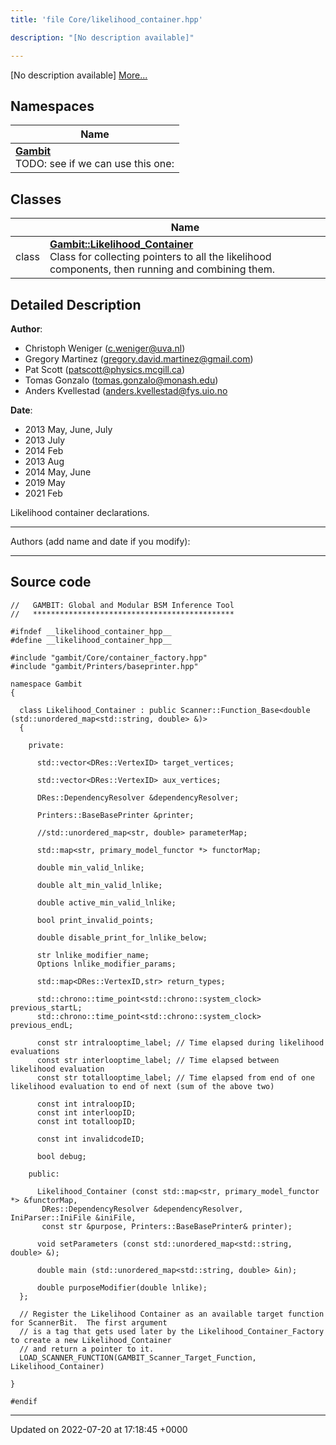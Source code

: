```yaml
---
title: 'file Core/likelihood_container.hpp'

description: "[No description available]"

---
```







[No description available] [More...](#detailed-description)

## Namespaces

| Name           |
| -------------- |
| **[Gambit](/documentation/code/namespaces/namespacegambit/)** <br>TODO: see if we can use this one:  |

## Classes

|                | Name           |
| -------------- | -------------- |
| class | **[Gambit::Likelihood_Container](/documentation/code/classes/classgambit_1_1likelihood__container/)** <br>Class for collecting pointers to all the likelihood components, then running and combining them.  |

## Detailed Description


**Author**: 

  * Christoph Weniger ([c.weniger@uva.nl](mailto:c.weniger@uva.nl)) 
  * Gregory Martinez ([gregory.david.martinez@gmail.com](mailto:gregory.david.martinez@gmail.com)) 
  * Pat Scott ([patscott@physics.mcgill.ca](mailto:patscott@physics.mcgill.ca)) 
  * Tomas Gonzalo ([tomas.gonzalo@monash.edu](mailto:tomas.gonzalo@monash.edu)) 
  * Anders Kvellestad ([anders.kvellestad@fys.uio.no](mailto:anders.kvellestad@fys.uio.no)


**Date**: 

  * 2013 May, June, July
  * 2013 July 
  * 2014 Feb
  * 2013 Aug 
  * 2014 May, June
  * 2019 May
  * 2021 Feb


Likelihood container declarations.



------------------

Authors (add name and date if you modify):



------------------




## Source code

```
//   GAMBIT: Global and Modular BSM Inference Tool
//   *********************************************

#ifndef __likelihood_container_hpp__
#define __likelihood_container_hpp__

#include "gambit/Core/container_factory.hpp"
#include "gambit/Printers/baseprinter.hpp"

namespace Gambit
{

  class Likelihood_Container : public Scanner::Function_Base<double (std::unordered_map<std::string, double> &)>
  {

    private:

      std::vector<DRes::VertexID> target_vertices;

      std::vector<DRes::VertexID> aux_vertices;

      DRes::DependencyResolver &dependencyResolver;

      Printers::BaseBasePrinter &printer;

      //std::unordered_map<str, double> parameterMap;

      std::map<str, primary_model_functor *> functorMap;

      double min_valid_lnlike;

      double alt_min_valid_lnlike;

      double active_min_valid_lnlike;

      bool print_invalid_points;

      double disable_print_for_lnlike_below;

      str lnlike_modifier_name;
      Options lnlike_modifier_params;

      std::map<DRes::VertexID,str> return_types;

      std::chrono::time_point<std::chrono::system_clock> previous_startL;
      std::chrono::time_point<std::chrono::system_clock> previous_endL;

      const str intralooptime_label; // Time elapsed during likelihood evaluations
      const str interlooptime_label; // Time elapsed between likelihood evaluation
      const str totallooptime_label; // Time elapsed from end of one likelihood evaluation to end of next (sum of the above two)

      const int intraloopID;
      const int interloopID;
      const int totalloopID;

      const int invalidcodeID;

      bool debug;

    public:

      Likelihood_Container (const std::map<str, primary_model_functor *> &functorMap,
       DRes::DependencyResolver &dependencyResolver, IniParser::IniFile &iniFile,
       const str &purpose, Printers::BaseBasePrinter& printer);

      void setParameters (const std::unordered_map<std::string, double> &);

      double main (std::unordered_map<std::string, double> &in);

      double purposeModifier(double lnlike);
  };

  // Register the Likelihood Container as an available target function for ScannerBit.  The first argument
  // is a tag that gets used later by the Likelihood_Container_Factory to create a new Likelihood_Container
  // and return a pointer to it.
  LOAD_SCANNER_FUNCTION(GAMBIT_Scanner_Target_Function, Likelihood_Container)

}

#endif
```


-------------------------------

Updated on 2022-07-20 at 17:18:45 +0000
